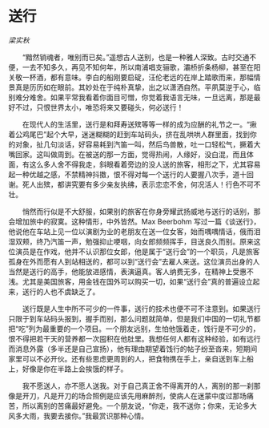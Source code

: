 # 送行

*梁实秋*

　　“黯然销魂者，唯别而已矣。”遥想古人送别，也是一种雅人深致。古时交通不便，一去不知多久，再见不知何年，所以南浦唱支骊歌，灞桥折条杨柳，甚至在阳关敬一杯酒，都有意味。李白的船刚要启碇，汪伦老远的在岸上踏歌而来，那幅情景真是历历如在眼前。其妙处在于纯朴真挚，出之以潇洒自然。平夙莫逆于心，临别难分难舍。如果平常我看着你面目可憎，你觉着我语言无味，一旦远离，那是最好不过，只恨世界太小，唯恐将来又要碰头，何必送行！

　　在现代人的生活里，送行是和拜寿送殡等等一样的成为应酬的礼节之一。“揪着公鸡尾巴”起个大早，迷迷糊糊的赶到车站码头，挤在乱哄哄人群里面，找到你的对象，扯几句淡话，好容易耗到汽笛一叫，然后鸟兽散，吐一口轻松气，撅着大嘴回家。这叫做周到。在被送的那一方面，觉得热闹，人缘好，没白混，而且体面，有这么多人舍不得我走，斜眼看着旁边的没人送的旅客，相形之下，尤其容易起一种优越之感，不禁精神抖擞，恨不得对每一个送行的人要握八次手，道十回谢。死人出殡，都讲究要有多少亲友执绋，表示恋恋不舍，何况活人！行色不可不壮。

　　悄然而行似是不大舒服，如果别的旅客在你身旁耀武扬威地与送行的话别，那会增加旅中的寂寞。这种情形，中外皆然。Max Beerbohm 写过一篇《谈送行》，他说他在车站上见一位以演剧为业的老朋友在送一位女客，始而喁喁情话，俄而泪湿双颊，终乃汽笛一声，勉强抑止哽咽，向女郎频频挥手，目送良久而别。原来这位演员是在作戏，他并不认识那位女郎，他是属于“送行会”的一个职员，凡是旅客孤身在外而愿有人到站相送的，都可以到“送行会”去雇人来送。这位演员出身的人当然是送行的高手，他能放进感情，表演逼真。客人纳费无多，在精神上受惠不浅。尤其是美国旅客，用金钱在国外可以购买一切，如果“送行会”真的普遍设立起来，送行的人也不虞缺乏了。

　　送行既是人生中所不可少的一件事，送行的技术也便不可不注意到。如果送行只限于到车站码头报到，握手而别，那么问题就简单，但是我们中国的一切礼节都把“吃”列为最重要的一个项目。一个朋友远别，生怕他饿着走，饯行是不可少的，恨不得把若干天的营养都一次囤积在他肚里。我想任何人都有这种经验，如有远行而消息外露（多半还是自己宣扬），他有理由期望着饯行的帖子纷至沓来，短期间家里可以不必开伙。还有些思虑更周到的人，把食物携在手上，亲自送到车上船上，好像是你在半路上会挨饿的样子。

　　我不愿送人，亦不愿人送我。对于自己真正舍不得离开的人，离别的那一刹那像是开刀，凡是开刀的场合照例是应该先用麻醉剂，使病人在迷蒙中度过那场痛苦，所以离别的苦痛最好避免。一个朋友说，“你走，我不送你；你来，无论多大风多大雨，我要去接你。”我最赏识那种心情。